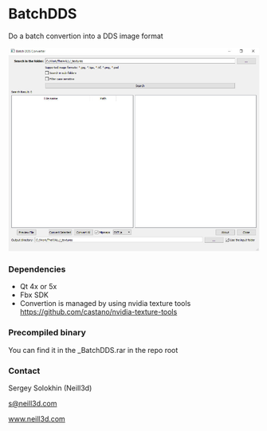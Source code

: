 # BatchDDS
Do a batch convertion into a DDS image format

![screenshot](https://github.com/Neill3d/BatchDDS/blob/master/Images/BatchDDS.jpg)

### Dependencies

* Qt 4x or 5x
* Fbx SDK
* Convertion is managed by using nvidia texture tools https://github.com/castano/nvidia-texture-tools

### Precompiled binary

You can find it in the _BatchDDS.rar in the repo root

### Contact

Sergey Solokhin (Neill3d)
 
 s@neill3d.com
 
 www.neill3d.com
